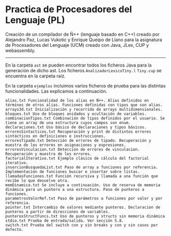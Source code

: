 # Practica de Procesadores del Lenguaje (PL)

Creación de un compilador de Ñ++ (lenguaje basado en C++) creado por Alejandro Paz, Lucas Vukotic y Enrique Queipo de Llano para la asignatura de Procesadores del Lenguaje (UCM) 
creado con Java, JLex, CUP y webassembly.

---
En la carpeta `ast` se pueden encontrar todos los ficheros Java para la generación de dicho ast. Los ficheros `AnalizadorLexicoTiny.l` `Tiny.cup` se encuentra en la carpeta raíz.

En la carpeta `ejemplos` incluimos varios ficheros de prueba para las distintas funcionalidades. Las explicamos a continuación.

    alias.txt Funcionalidad de los alias en Ñ++. Alias definidos en términos de otros alias. Funciones definidas con tipos que son alias.
    arrays3d.txt Inicialización y recorrido de arrays multidimensionales.
    bloques.txt Uso de bloques anidados y ocultación de variables.
    combinacionTipos.txt Combinación de tipos definidos por el usuario. Se tiene un array de una estructura cuyos campos son enum.
    declaraciones.txt Uso básico de declaraciones y tipos básicos.
    erroresSintacticos.txt Recuperación y print de distintos errores sintácticos en definiciones e instrucciones.
    erroresTipado.txt Detección de errores de tipado. Recuperación y muestra de los errores en asignaciones y expresiones.
    erroresVinculacion.txt Detección de errores de vinculacion. Recuperación y muestra de los errores.
    factorialIterativo.txt Ejemplo clásico de cálculo del factorial iterativo.
    insercionBusquedaList.txt Paso de array a funciones por referencia. Implementación de funciones buscar e insertar sobre listas.
    llamadasFunciones.txt Función recursiva y llamada a una función que recibe lo que devuelve otra.
    memDinamica.txt Se incluye a continuación. Uso de reserva de memoria dinámica para un puntero a una estructura. Paso de punteros a funciones.
    parametrosValorRef.txt Paso de parámetros a funciones por valor y por referencia.
    pointer.txt Intercambio de valores mediante punteros. Declaracion de punteros a partir de direcciones de variables.
    punterosStructFuncs.txt Uso de punteros y structs sin memoria dinámica
    stdio.txt Prueba de entrada/salida. Ver sección 5.8.
    switch.txt Prueba del switch con y sin breaks y con y sin casos por defecto.

